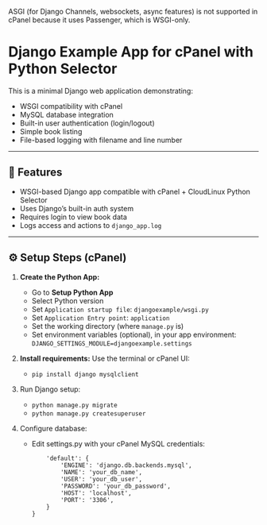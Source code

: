 ASGI (for Django Channels, websockets, async features) is not supported in cPanel because it uses Passenger, which is WSGI-only.

# Django Example App for cPanel with Python Selector

This is a minimal Django web application demonstrating:
- WSGI compatibility with cPanel
- MySQL database integration
- Built-in user authentication (login/logout)
- Simple book listing
- File-based logging with filename and line number

---

## 🚀 Features

- WSGI-based Django app compatible with cPanel + CloudLinux Python Selector
- Uses Django’s built-in auth system
- Requires login to view book data
- Logs access and actions to `django_app.log`

---

## ⚙️ Setup Steps (cPanel)

1. **Create the Python App:**
   - Go to **Setup Python App**
   - Select Python version
   - Set `Application startup file`: `djangoexample/wsgi.py`
   - Set `Application Entry point`: `application`
   - Set the working directory (where `manage.py` is)
   - Set environment variables (optional), in your app environment: `DJANGO_SETTINGS_MODULE=djangoexample.settings`

2. **Install requirements:**
   Use the terminal or cPanel UI:
   - `pip install django mysqlclient`

3. Run Django setup:
    * `python manage.py migrate`
    * `python manage.py createsuperuser`

5. Configure database:
    - Edit settings.py with your cPanel MySQL credentials:
        ```DATABASES = {
            'default': {
                'ENGINE': 'django.db.backends.mysql',
                'NAME': 'your_db_name',
                'USER': 'your_db_user',
                'PASSWORD': 'your_db_password',
                'HOST': 'localhost',
                'PORT': '3306',
            }
        }
        ```